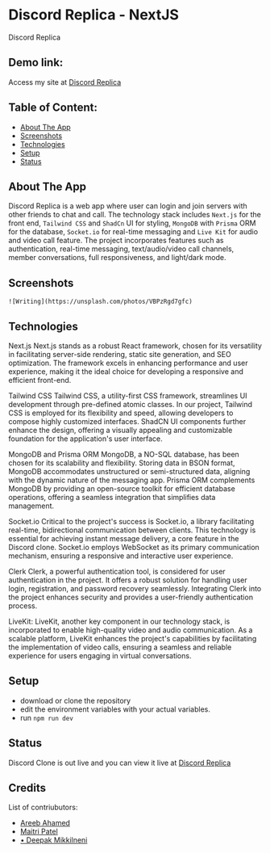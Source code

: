 # Discord Replica - NextJS 
Discord Replica

## Demo link:
Access my site at [Discord Replica](https://discordreplica.vercel.app/)

## Table of Content:

- [About The App](#about-the-app)
- [Screenshots](#screenshots)
- [Technologies](#technologies)
- [Setup](#setup)
- [Status](#status)


## About The App
Discord Replica is a web app where user can login and join servers with other friends to chat and call. The technology stack includes `Next.js` for the front end, `Tailwind CSS` and `ShadCn` UI for styling, `MongoDB` with `Prisma` ORM for the database, `Socket.io` for real-time messaging and `Live Kit` for audio and video call feature. The project incorporates features such as authentication, real-time messaging, text/audio/video call channels, member conversations, full responsiveness, and light/dark mode.


## Screenshots

`![Writing](https://unsplash.com/photos/VBPzRgd7gfc)`


## Technologies
Next.js
Next.js stands as a robust React framework, chosen for its versatility in facilitating server-side rendering, static site generation, and SEO optimization. The framework excels in enhancing performance and user experience, making it the ideal choice for developing a responsive and efficient front-end.

Tailwind CSS
Tailwind CSS, a utility-first CSS framework, streamlines UI development through pre-defined atomic classes. In our project, Tailwind CSS is employed for its flexibility and speed, allowing developers to compose highly customized interfaces. ShadCN UI components further enhance the design, offering a visually appealing and customizable foundation for the application's user interface.

MongoDB and Prisma ORM
MongoDB, a NO-SQL database, has been chosen for its scalability and flexibility. Storing data in BSON format, MongoDB accommodates unstructured or semi-structured data, aligning with the dynamic nature of the messaging app. Prisma ORM complements MongoDB by providing an open-source toolkit for efficient database operations, offering a seamless integration that simplifies data management.

Socket.io
Critical to the project's success is Socket.io, a library facilitating real-time, bidirectional communication between clients. This technology is essential for achieving instant message delivery, a core feature in the Discord clone. Socket.io employs WebSocket as its primary communication mechanism, ensuring a responsive and interactive user experience.

Clerk
Clerk, a powerful authentication tool, is considered for user authentication in the project. It offers a robust solution for handling user login, registration, and password recovery seamlessly. Integrating Clerk into the project enhances security and provides a user-friendly authentication process.

LiveKit:
LiveKit, another key component in our technology stack, is incorporated to enable high-quality video and audio communication. As a scalable platform, LiveKit enhances the project's capabilities by facilitating the implementation of video calls, ensuring a seamless and reliable experience for users engaging in virtual conversations.

## Setup
- download or clone the repository
- edit the environment variables with your actual variables.
- run `npm run dev`


## Status
Discord Clone is out live and you can view it live at [Discord Replica](https://discordreplica.vercel.app/)

## Credits
List of contriubutors:
- [Areeb Ahamed](areebahamad@gmail.com)
- [Maitri Patel](maitri@gmail.com)
- [•	Deepak Mikkilneni](deeepak@gmail.com)

